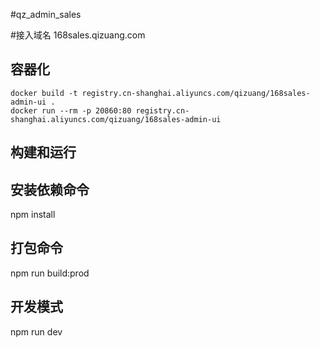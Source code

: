 #qz_admin_sales

#接入域名  168sales.qizuang.com

## 容器化
```
docker build -t registry.cn-shanghai.aliyuncs.com/qizuang/168sales-admin-ui .
docker run --rm -p 20860:80 registry.cn-shanghai.aliyuncs.com/qizuang/168sales-admin-ui
```

## 构建和运行

## 安装依赖命令
npm install

## 打包命令
npm run build:prod

## 开发模式
npm run dev